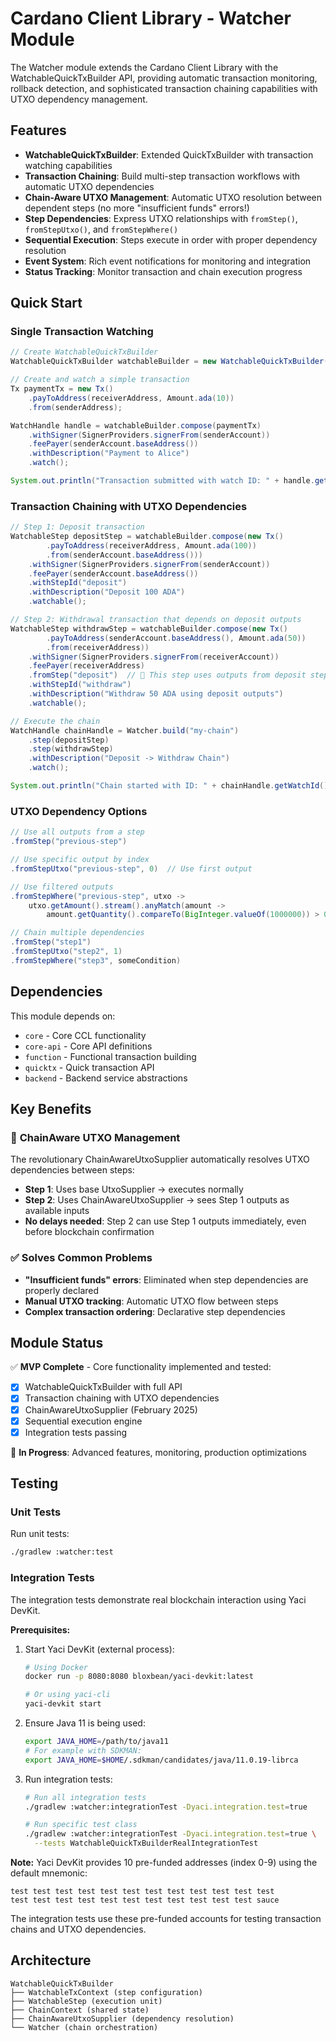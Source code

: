 # Cardano Client Library - Watcher Module

The Watcher module extends the Cardano Client Library with the WatchableQuickTxBuilder API, providing automatic transaction monitoring, rollback detection, and sophisticated transaction chaining capabilities with UTXO dependency management.

## Features

- **WatchableQuickTxBuilder**: Extended QuickTxBuilder with transaction watching capabilities
- **Transaction Chaining**: Build multi-step transaction workflows with automatic UTXO dependencies
- **Chain-Aware UTXO Management**: Automatic UTXO resolution between dependent steps (no more "insufficient funds" errors!)
- **Step Dependencies**: Express UTXO relationships with `fromStep()`, `fromStepUtxo()`, and `fromStepWhere()`
- **Sequential Execution**: Steps execute in order with proper dependency resolution
- **Event System**: Rich event notifications for monitoring and integration
- **Status Tracking**: Monitor transaction and chain execution progress

## Quick Start

### Single Transaction Watching

```java
// Create WatchableQuickTxBuilder
WatchableQuickTxBuilder watchableBuilder = new WatchableQuickTxBuilder(backendService);

// Create and watch a simple transaction
Tx paymentTx = new Tx()
    .payToAddress(receiverAddress, Amount.ada(10))
    .from(senderAddress);

WatchHandle handle = watchableBuilder.compose(paymentTx)
    .withSigner(SignerProviders.signerFrom(senderAccount))
    .feePayer(senderAccount.baseAddress())
    .withDescription("Payment to Alice")
    .watch();

System.out.println("Transaction submitted with watch ID: " + handle.getWatchId());
```

### Transaction Chaining with UTXO Dependencies

```java
// Step 1: Deposit transaction
WatchableStep depositStep = watchableBuilder.compose(new Tx()
        .payToAddress(receiverAddress, Amount.ada(100))
        .from(senderAccount.baseAddress()))
    .withSigner(SignerProviders.signerFrom(senderAccount))
    .feePayer(senderAccount.baseAddress())
    .withStepId("deposit")
    .withDescription("Deposit 100 ADA")
    .watchable();

// Step 2: Withdrawal transaction that depends on deposit outputs
WatchableStep withdrawStep = watchableBuilder.compose(new Tx()
        .payToAddress(senderAccount.baseAddress(), Amount.ada(50))
        .from(receiverAddress))
    .withSigner(SignerProviders.signerFrom(receiverAccount))
    .feePayer(receiverAddress)
    .fromStep("deposit")  // 🎯 This step uses outputs from deposit step!
    .withStepId("withdraw")
    .withDescription("Withdraw 50 ADA using deposit outputs")
    .watchable();

// Execute the chain
WatchHandle chainHandle = Watcher.build("my-chain")
    .step(depositStep)
    .step(withdrawStep)
    .withDescription("Deposit -> Withdraw Chain")
    .watch();

System.out.println("Chain started with ID: " + chainHandle.getWatchId());
```

### UTXO Dependency Options

```java
// Use all outputs from a step
.fromStep("previous-step")

// Use specific output by index
.fromStepUtxo("previous-step", 0)  // Use first output

// Use filtered outputs
.fromStepWhere("previous-step", utxo -> 
    utxo.getAmount().stream().anyMatch(amount -> 
        amount.getQuantity().compareTo(BigInteger.valueOf(1000000)) > 0))

// Chain multiple dependencies
.fromStep("step1")
.fromStepUtxo("step2", 1)
.fromStepWhere("step3", someCondition)
```

## Dependencies

This module depends on:
- `core` - Core CCL functionality
- `core-api` - Core API definitions
- `function` - Functional transaction building
- `quicktx` - Quick transaction API
- `backend` - Backend service abstractions

## Key Benefits

### 🚀 **ChainAware UTXO Management**
The revolutionary ChainAwareUtxoSupplier automatically resolves UTXO dependencies between steps:
- **Step 1**: Uses base UtxoSupplier → executes normally
- **Step 2**: Uses ChainAwareUtxoSupplier → sees Step 1 outputs as available inputs
- **No delays needed**: Step 2 can use Step 1 outputs immediately, even before blockchain confirmation

### ✅ **Solves Common Problems**
- **"Insufficient funds" errors**: Eliminated when step dependencies are properly declared
- **Manual UTXO tracking**: Automatic UTXO flow between steps
- **Complex transaction ordering**: Declarative step dependencies

## Module Status

✅ **MVP Complete** - Core functionality implemented and tested:
- [x] WatchableQuickTxBuilder with full API
- [x] Transaction chaining with UTXO dependencies  
- [x] ChainAwareUtxoSupplier (February 2025)
- [x] Sequential execution engine
- [x] Integration tests passing

🚧 **In Progress**: Advanced features, monitoring, production optimizations

## Testing

### Unit Tests
Run unit tests:
```bash
./gradlew :watcher:test
```

### Integration Tests
The integration tests demonstrate real blockchain interaction using Yaci DevKit.

**Prerequisites:**
1. Start Yaci DevKit (external process):
   ```bash
   # Using Docker
   docker run -p 8080:8080 bloxbean/yaci-devkit:latest
   
   # Or using yaci-cli
   yaci-devkit start
   ```

2. Ensure Java 11 is being used:
   ```bash
   export JAVA_HOME=/path/to/java11
   # For example with SDKMAN:
   export JAVA_HOME=$HOME/.sdkman/candidates/java/11.0.19-librca
   ```

3. Run integration tests:
   ```bash
   # Run all integration tests
   ./gradlew :watcher:integrationTest -Dyaci.integration.test=true
   
   # Run specific test class
   ./gradlew :watcher:integrationTest -Dyaci.integration.test=true \
     --tests WatchableQuickTxBuilderRealIntegrationTest
   ```

**Note:** Yaci DevKit provides 10 pre-funded addresses (index 0-9) using the default mnemonic:
```
test test test test test test test test test test test test 
test test test test test test test test test test test sauce
```

The integration tests use these pre-funded accounts for testing transaction chains and UTXO dependencies.

## Architecture

```
WatchableQuickTxBuilder
├── WatchableTxContext (step configuration)
├── WatchableStep (execution unit)
├── ChainContext (shared state)
├── ChainAwareUtxoSupplier (dependency resolution)
└── Watcher (chain orchestration)
```
